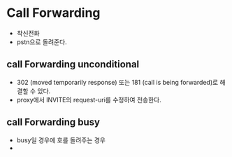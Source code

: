 # Call Forwarding
- 착신전화
- pstn으로 돌려준다.

## call Forwarding unconditional
- 302 (moved temporarily response) 또는 181 (call is being forwarded)로 해결할 수 있다.
- proxy에서 INVITE의 request-uri를 수정하여 전송한다.

## call Forwarding busy
- busy일 경우에 호를 돌려주는 경우
-
